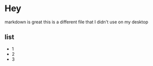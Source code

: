 # Hey 

markdown is great
this is a different file that I didn't use on my desktop

## list
- 1
- 2
- 3
